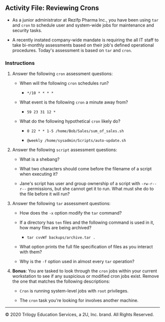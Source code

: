 ## Activity File: Reviewing Crons

- As a junior administrator at Rezifp Pharma Inc., you have been using `tar` and `cron` to schedule user and system-wide jobs for maintenance and security tasks.

- A recently instated company-wide mandate is requiring the all IT staff to take bi-monthly assessments based on their job's defined operational procedures. Today's assessment is based on `tar` and `cron`. 


### Instructions 

1. Answer the following `cron` assessment questions:

    - When will the following `cron` schedules run?

      - `*/10 * * * *` 

    - What event is the following `cron` a minute away from?

      - `59 23 31 12 *`

    - What do the following hypothetical `cron` likely do?

      - `0 22 * * 1-5 /home/Bob/Sales/sum_of_sales.sh`

      - `@weekly /home/sysadmin/Scripts/auto-update.sh`


2. Answer the following `script` assessment questions:

    - What is a shebang?

    - What two characters should come before the filename of a script when executing it?

    - Jane's script has user and group ownership of a script with `-rw-r--r--` permissions, but she cannot get it to run. What must she do to the file before it will run?


3. Answer the following `tar` assessment questions:

    - How does the `-x` option modify the `tar` command?

    - If a directory has `ten` files and the following command is used in it, how many files are being archived?

      -  `tar cvvWf backups/archive.tar .`

    - What option prints the full file specification of files as you interact with them?

    - Why is the `-f` option used in almost every `tar` operation?

4. **Bonus**: You are tasked to look through the `cron` jobs within your current workstation to see if any suspicious or modified cron jobs exist. Remove the one that matches the following descriptions:

   - `Cron` is running system-level jobs with `root` privileges.

   - The `cron` task you're looking for involves another machine.

---
© 2020 Trilogy Education Services, a 2U, Inc. brand. All Rights Reserved.  